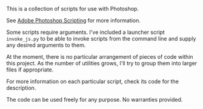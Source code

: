 This is a collection of scripts for use with Photoshop.

See [Adobe Photoshop Scripting][1] for more information.

Some scripts require arguments. I've included a launcher script
`invoke_js.py` to be able to invoke scripts from the command line and
supply any desired arguments to them.

At the moment, there is no particular arrangement of pieces of code
within this project. As the number of utilities grows, I'll try to group
them into larger files if appropriate.

For more information on each particular script, check its code for the
description.

The code can be used freely for any purpose. No warranties provided.

  [1]: http://www.adobe.com/devnet/photoshop/scripting.html

